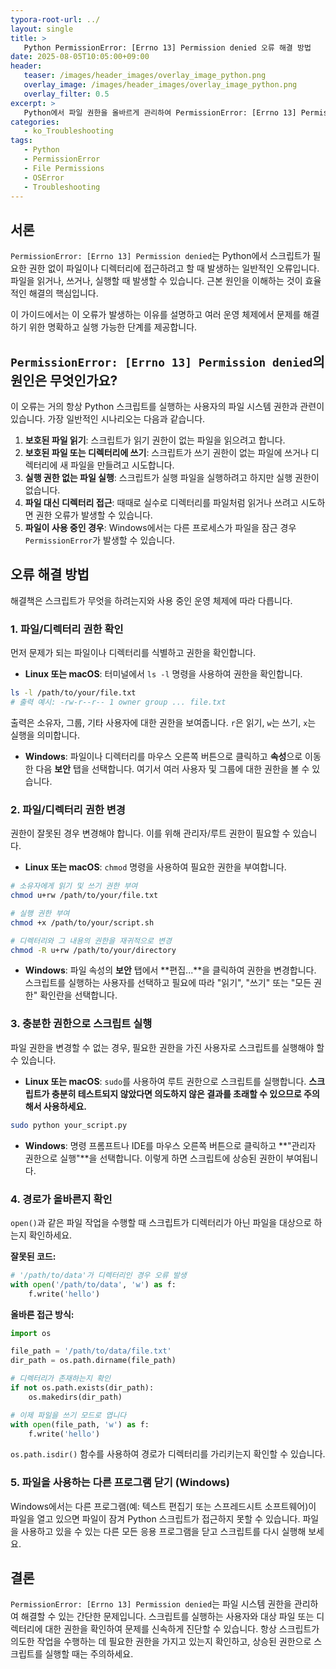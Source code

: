 ```yaml
---
typora-root-url: ../
layout: single
title: >
   Python PermissionError: [Errno 13] Permission denied 오류 해결 방법
date: 2025-08-05T10:05:00+09:00
header:
   teaser: /images/header_images/overlay_image_python.png
   overlay_image: /images/header_images/overlay_image_python.png
   overlay_filter: 0.5
excerpt: >
   Python에서 파일 권한을 올바르게 관리하여 PermissionError: [Errno 13] Permission denied 오류를 해결하세요. 이 가이드는 원인을 설명하고 Windows, macOS, Linux용 해결책을 제공합니다.
categories:
   - ko_Troubleshooting
tags:
   - Python
   - PermissionError
   - File Permissions
   - OSError
   - Troubleshooting
---
```


## 서론

`PermissionError: [Errno 13] Permission denied`는 Python에서 스크립트가 필요한 권한 없이 파일이나 디렉터리에 접근하려고 할 때 발생하는 일반적인 오류입니다. 파일을 읽거나, 쓰거나, 실행할 때 발생할 수 있습니다. 근본 원인을 이해하는 것이 효율적인 해결의 핵심입니다.

이 가이드에서는 이 오류가 발생하는 이유를 설명하고 여러 운영 체제에서 문제를 해결하기 위한 명확하고 실행 가능한 단계를 제공합니다.

## `PermissionError: [Errno 13] Permission denied`의 원인은 무엇인가요?

이 오류는 거의 항상 Python 스크립트를 실행하는 사용자의 파일 시스템 권한과 관련이 있습니다. 가장 일반적인 시나리오는 다음과 같습니다.

1.  **보호된 파일 읽기**: 스크립트가 읽기 권한이 없는 파일을 읽으려고 합니다.
2.  **보호된 파일 또는 디렉터리에 쓰기**: 스크립트가 쓰기 권한이 없는 파일에 쓰거나 디렉터리에 새 파일을 만들려고 시도합니다.
3.  **실행 권한 없는 파일 실행**: 스크립트가 실행 파일을 실행하려고 하지만 실행 권한이 없습니다.
4.  **파일 대신 디렉터리 접근**: 때때로 실수로 디렉터리를 파일처럼 읽거나 쓰려고 시도하면 권한 오류가 발생할 수 있습니다.
5.  **파일이 사용 중인 경우**: Windows에서는 다른 프로세스가 파일을 잠근 경우 `PermissionError`가 발생할 수 있습니다.

## 오류 해결 방법

해결책은 스크립트가 무엇을 하려는지와 사용 중인 운영 체제에 따라 다릅니다.

### 1. 파일/디렉터리 권한 확인

먼저 문제가 되는 파일이나 디렉터리를 식별하고 권한을 확인합니다.

-   **Linux 또는 macOS**: 터미널에서 `ls -l` 명령을 사용하여 권한을 확인합니다.

```bash
ls -l /path/to/your/file.txt
# 출력 예시: -rw-r--r-- 1 owner group ... file.txt
```

출력은 소유자, 그룹, 기타 사용자에 대한 권한을 보여줍니다. `r`은 읽기, `w`는 쓰기, `x`는 실행을 의미합니다.

-   **Windows**: 파일이나 디렉터리를 마우스 오른쪽 버튼으로 클릭하고 **속성**으로 이동한 다음 **보안** 탭을 선택합니다. 여기서 여러 사용자 및 그룹에 대한 권한을 볼 수 있습니다.

### 2. 파일/디렉터리 권한 변경

권한이 잘못된 경우 변경해야 합니다. 이를 위해 관리자/루트 권한이 필요할 수 있습니다.

-   **Linux 또는 macOS**: `chmod` 명령을 사용하여 필요한 권한을 부여합니다.

```bash
# 소유자에게 읽기 및 쓰기 권한 부여
chmod u+rw /path/to/your/file.txt

# 실행 권한 부여
chmod +x /path/to/your/script.sh

# 디렉터리와 그 내용의 권한을 재귀적으로 변경
chmod -R u+rw /path/to/your/directory
```

-   **Windows**: 파일 속성의 **보안** 탭에서 **편집...**을 클릭하여 권한을 변경합니다. 스크립트를 실행하는 사용자를 선택하고 필요에 따라 "읽기", "쓰기" 또는 "모든 권한" 확인란을 선택합니다.

### 3. 충분한 권한으로 스크립트 실행

파일 권한을 변경할 수 없는 경우, 필요한 권한을 가진 사용자로 스크립트를 실행해야 할 수 있습니다.

-   **Linux 또는 macOS**: `sudo`를 사용하여 루트 권한으로 스크립트를 실행합니다. **스크립트가 충분히 테스트되지 않았다면 의도하지 않은 결과를 초래할 수 있으므로 주의해서 사용하세요.**

```bash
sudo python your_script.py
```

-   **Windows**: 명령 프롬프트나 IDE를 마우스 오른쪽 버튼으로 클릭하고 **"관리자 권한으로 실행"**을 선택합니다. 이렇게 하면 스크립트에 상승된 권한이 부여됩니다.

### 4. 경로가 올바른지 확인

`open()`과 같은 파일 작업을 수행할 때 스크립트가 디렉터리가 아닌 파일을 대상으로 하는지 확인하세요.

**잘못된 코드:**
```python
# '/path/to/data'가 디렉터리인 경우 오류 발생
with open('/path/to/data', 'w') as f:
    f.write('hello')
```

**올바른 접근 방식:**
```python
import os

file_path = '/path/to/data/file.txt'
dir_path = os.path.dirname(file_path)

# 디렉터리가 존재하는지 확인
if not os.path.exists(dir_path):
    os.makedirs(dir_path)

# 이제 파일을 쓰기 모드로 엽니다
with open(file_path, 'w') as f:
    f.write('hello')
```
`os.path.isdir()` 함수를 사용하여 경로가 디렉터리를 가리키는지 확인할 수 있습니다.

### 5. 파일을 사용하는 다른 프로그램 닫기 (Windows)

Windows에서는 다른 프로그램(예: 텍스트 편집기 또는 스프레드시트 소프트웨어)이 파일을 열고 있으면 파일이 잠겨 Python 스크립트가 접근하지 못할 수 있습니다. 파일을 사용하고 있을 수 있는 다른 모든 응용 프로그램을 닫고 스크립트를 다시 실행해 보세요.

## 결론

`PermissionError: [Errno 13] Permission denied`는 파일 시스템 권한을 관리하여 해결할 수 있는 간단한 문제입니다. 스크립트를 실행하는 사용자와 대상 파일 또는 디렉터리에 대한 권한을 확인하여 문제를 신속하게 진단할 수 있습니다. 항상 스크립트가 의도한 작업을 수행하는 데 필요한 권한을 가지고 있는지 확인하고, 상승된 권한으로 스크립트를 실행할 때는 주의하세요.
